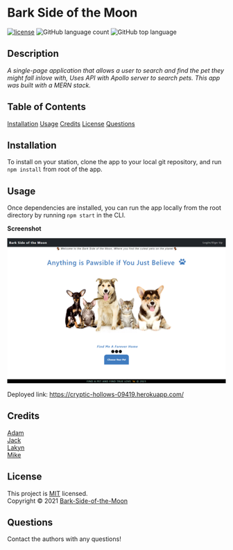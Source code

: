 # Bark Side of the Moon

[![license](https://img.shields.io/badge/License-MIT-brightgreen.svg)](https://choosealicense.com/licenses/mit/)
![GitHub language count](https://img.shields.io/github/languages/count/adamgmcfadden/Bark-Side-of-the-Moon)
![GitHub top language](https://img.shields.io/github/languages/top/adamgmcfadden/Bark-Side-of-the-Moon)

## Description

_A single-page application that allows a user to search and find the pet they might fall inlove with, Uses API with Apollo server to search pets. This app was built with a MERN stack._

## Table of Contents

[Installation](#installation)
[Usage](#usage)
[Credits](#credits)
[License](#license)
[Questions](#questions)

## Installation

To install on your station, clone the app to your local git repository, and run `npm install` from root of the app. 

## Usage

Once dependencies are installed, you can run the app locally from the root directory by running `npm start` in the CLI.

**Screenshot**

![](./client/src/assets/images/sc-bark-side-of-moon.png)

Deployed link: https://cryptic-hollows-09419.herokuapp.com/

## Credits

[Adam](https://github.com/adamgmcfadden)<br>[Jack](https://github.com/jackloveday-git)<br>[Lakyn](https://github.com/LakynFelix)<br>[Mike](https://github.com/Wizeeee)

## License

This project is [MIT](https://choosealicense.com/licenses/mit/) licensed.<br />
Copyright © 2021 [Bark-Side-of-the-Moon](https://github.com/adamgmcfadden/Bark-Side-of-the-Moon)

## Questions

Contact the authors with any questions!<br>
